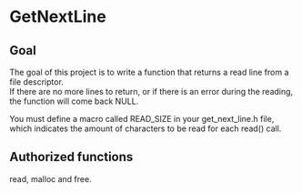 # GetNextLine

## Goal

The goal of this project is to write a function that returns a read line from a file descriptor.  
If there are no more lines to return, or if there is an error during the reading, the function will come back
NULL.  
  
You must define a macro called READ_SIZE in your get_next_line.h file, which indicates the amount of characters to be read for each read() call.

## Authorized functions

read, malloc and free.